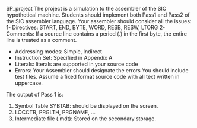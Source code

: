 SP_project
The project is a simulation to the assembler of the SIC hypothetical machine.
Students should implement both Pass1 and Pass2 of the SIC assembler language.
Your assembler should consider all the issues:
1-  Directives: START, END, BYTE, WORD, RESB, RESW, LTORG
2-  Comments: If a source line contains a period (.) in the first byte, the entire line is treated as a comment.
- Addressing modes: Simple, Indirect
- Instruction Set: Specified in Appendix A
- Literals: literals are supported in your source code
- Errors: Your Assembler should designate the errors
You should include test files. Assume a fixed format source code with all text written in uppercase.


 The output of Pass 1 is:
1. Symbol Table SYBTAB: should be displayed on the screen.
2. LOCCTR, PRGLTH, PRGNAME, ...
3. Intermediate file (.mdt): Stored on the secondary storage.
